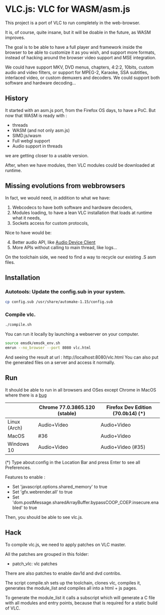 # VLC.js: VLC for WASM/asm.js

This project is a port of VLC to run completely in the web-browser.

It is, of course, quite insane, but it will be doable in the future, as WASM improves.

The goal is to be able to have a full player and framework inside the browser
to be able to customize it as you wish, and support more formats, instead of hacking
around the browser video support and MSE integration.

We could have support MKV, DVD menus, chapters, 4:2:2, 10bits, custom audio and video filters,
or support for MPEG-2, Karaoke, SSA subtitles, interlaced video, or custom demuxers and decoders.
We could support both software and hardware decoding...

## History

It started with an asm.js port, from the Firefox OS days, to have a PoC.
But now that WASM is ready with :
 - threads
 - WASM (and not only asm.js)
 - SIMD.js/wasm
 - Full webgl support
 - Audio support in threads

we are getting closer to a usable version.

After, when we have modules, then VLC modules could be downloaded at runtime.

## Missing evolutions from webbrowsers

In fact, we would need, in addition to what we have:
1.  Webcodecs to have both software and hardware decoders,
2.  Modules loading, to have a lean VLC installation that loads at runtime what it needs,
3.  Sockets access for custom protocols,

Nice to have would be:

4.  Better audio API, like [Audio Device Client](https://github.com/WebAudio/web-audio-cg/tree/master/audio-device-client)
5.  More APIs without calling to main thread, like logs...

On the toolchain side, we need to find a way to recycle our existing .S asm files.

## Installation

### Autotools: Update the config.sub in your system.

```bash
cp config.sub /usr/share/automake-1.15/config.sub
```

### Compile vlc.

```bash
./compile.sh
```

You can run it locally by launching a webserver on your computer.

```bash
source emsdk/emsdk_env.sh
emrun --no_browser --port 8080 vlc.html
```

And seeing the result at url : http://localhost:8080/vlc.html
You can also put the generated files on a server and access it normally.

## Run

It should be able to run in all browsers and OSes except Chrome in MacOS where there is a [bug](https://code.videolan.org/b1ue/vlc/issues/36) 

|| Chrome 77.0.3865.120 (stable) | Firefox Dev Edition (70.0b14) (*)|
| ------ | ------ | ------ |
| Linux (Arch) | Audio+Video | Audio+Video |
| MacOS | #36 | Audio+Video |
| Windows 10 | Audio+Video | Audio+Video (#35)|


(*) Type about:config in the Location Bar and press Enter to see all Preferences.

Features to enable :
 * Set 'javascript.options.shared_memory' to true
 * Set 'gfx.webrender.all' to true
 * Set 'dom.postMessage.sharedArrayBuffer.bypassCOOP_COEP.insecure.enabled' to true

Then, you should be able to see vlc.js.

## Hack

To compile vlc.js, we need to apply patches on VLC master.

All the patches are grouped in this folder:
 * patch_vlc: vlc patches

There are also patches to enable dav1d and dvd contribs.

The script compile.sh sets up the toolchain, clones vlc, compiles it, generates the module_list and compiles all into a html + js pages.

To generate the module_list it calls a subscript which will generate a C file with all modules and entry points, because that is required for a static build of VLC.

